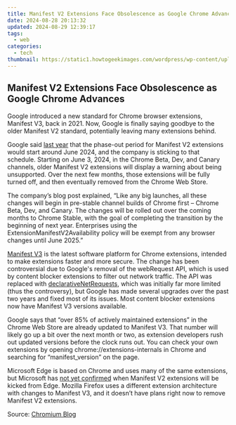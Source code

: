 ```yaml
---
title: Manifest V2 Extensions Face Obsolescence as Google Chrome Advances
date: 2024-08-28 20:13:32
updated: 2024-08-29 12:39:17
tags:
  - web
categories:
  - tech
thumbnail: https://static1.howtogeekimages.com/wordpress/wp-content/uploads/2024/04/2-2.jpg
---
```


## Manifest V2 Extensions Face Obsolescence as Google Chrome Advances

Google introduced a new standard for Chrome browser extensions, Manifest V3, back in 2021\. Now, Google is finally saying goodbye to the older Manifest V2 standard, potentially leaving many extensions behind.

 Google said [last year](https://facebook-video-share.techidaily.com/updated-attract-more-viewers-boosting-your-youtube-following-for-2024/) that the phase-out period for Manifest V2 extensions would start around June 2024, and the company is sticking to that schedule. Starting on June 3, 2024, in the Chrome Beta, Dev, and Canary channels, older Manifest V2 extensions will display a warning about being unsupported. Over the next few months, those extensions will be fully turned off, and then eventually removed from the Chrome Web Store.

 The company’s blog post explained, “Like any big launches, all these changes will begin in pre-stable channel builds of Chrome first – Chrome Beta, Dev, and Canary. The changes will be rolled out over the coming months to Chrome Stable, with the goal of completing the transition by the beginning of next year. Enterprises using the ExtensionManifestV2Availability policy will be exempt from any browser changes until June 2025.”

[Manifest V3](https://developer.chrome.com/docs/extensions/mv3/intro/) is the latest software platform for Chrome extensions, intended to make extensions faster and more secure. The change has been controversial due to Google's removal of the webRequest API, which is used by content blocker extensions to filter out network traffic. The API was replaced with [declarativeNetRequests](https://developer.chrome.com/docs/extensions/reference/declarativeNetRequest/), which was initially far more limited (thus the controversy), but Google has made several upgrades over the past two years and fixed most of its issues. Most content blocker extensions now have Manifest V3 versions available.

 Google says that “over 85% of actively maintained extensions” in the Chrome Web Store are already updated to Manifest V3\. That number will likely go up a bit over the next month or two, as extension developers rush out updated versions before the clock runs out. You can check your own extensions by opening chrome://extensions-internals in Chrome and searching for “manifest\_version” on the page.

 Microsoft Edge is based on Chrome and uses many of the same extensions, but Microsoft has [not yet confirmed](https://learn.microsoft.com/en-us/microsoft-edge/extensions-chromium/developer-guide/manifest-v3) when Manifest V2 extensions will be kicked from Edge. Mozilla Firefox uses a different extension architecture with changes to Manifest V3, and it doesn’t have plans right now to remove Manifest V2 extensions.

 Source: [Chromium Blog](https://blog.chromium.org/2024/05/manifest-v2-phase-out-begins.html)

<ins class="adsbygoogle"
     style="display:block"
     data-ad-format="autorelaxed"
     data-ad-client="ca-pub-7571918770474297"
     data-ad-slot="1223367746"></ins>



<ins class="adsbygoogle"
     style="display:block"
     data-ad-client="ca-pub-7571918770474297"
     data-ad-slot="8358498916"
     data-ad-format="auto"
     data-full-width-responsive="true"></ins>
